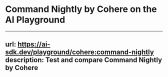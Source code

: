 # Command Nightly by Cohere on the AI Playground


---
url: https://ai-sdk.dev/playground/cohere:command-nightly
description: Test and compare Command Nightly by Cohere
---
